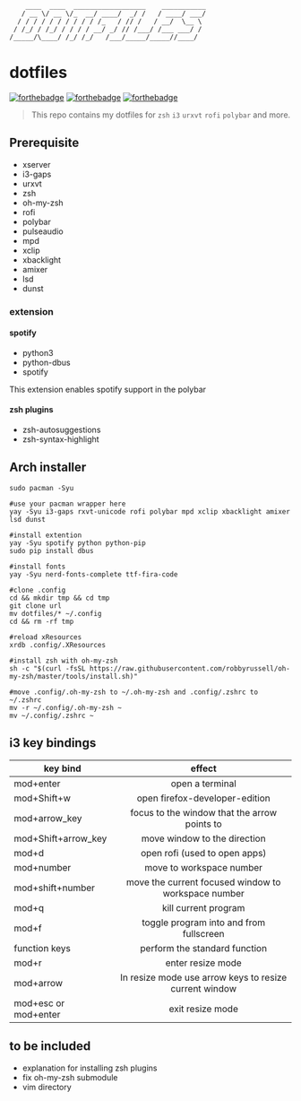 ```
    ____  ____  __________________    ___________
   / __ \/ __ \/_  __/ ____/  _/ /   / ____/ ___/
  / / / / / / / / / / /_   / // /   / __/  \__ \
 / /_/ / /_/ / / / / __/ _/ // /___/ /___ ___/ /
/_____/\____/ /_/ /_/   /___/_____/_____//____/

```

# dotfiles

[![forthebadge](https://forthebadge.com/images/badges/built-with-love.svg)](https://forthebadge.com)
[![forthebadge](https://forthebadge.com/images/badges/powered-by-electricity.svg)](https://forthebadge.com)
[![forthebadge](https://forthebadge.com/images/badges/fuck-it-ship-it.svg)](https://forthebadge.com)

> This repo contains my dotfiles for `zsh` `i3` `urxvt` `rofi` `polybar` and more.

## Prerequisite

- xserver
- i3-gaps
- urxvt
- zsh
- oh-my-zsh
- rofi
- polybar
- pulseaudio
- mpd
- xclip
- xbacklight
- amixer
- lsd
- dunst

### extension

#### spotify

- python3
- python-dbus
- spotify

This extension enables spotify support in the polybar

#### zsh plugins

- zsh-autosuggestions
- zsh-syntax-highlight

## Arch installer

```
sudo pacman -Syu

#use your pacman wrapper here
yay -Syu i3-gaps rxvt-unicode rofi polybar mpd xclip xbacklight amixer lsd dunst

#install extention
yay -Syu spotify python python-pip
sudo pip install dbus

#install fonts
yay -Syu nerd-fonts-complete ttf-fira-code

#clone .config
cd && mkdir tmp && cd tmp
git clone url
mv dotfiles/* ~/.config
cd && rm -rf tmp

#reload xResources
xrdb .config/.XResources

#install zsh with oh-my-zsh
sh -c "$(curl -fsSL https://raw.githubusercontent.com/robbyrussell/oh-my-zsh/master/tools/install.sh)"

#move .config/.oh-my-zsh to ~/.oh-my-zsh and .config/.zshrc to ~/.zshrc
mv -r ~/.config/.oh-my-zsh ~
mv ~/.config/.zshrc ~

```

## i3 key bindings

| key bind             |                         effect                         |
| -------------------- | :----------------------------------------------------: |
| mod+enter            |                    open a terminal                     |
| mod+Shift+w          |             open firefox-developer-edition             |
| mod+arrow_key        |      focus to the window that the arrow points to      |
| mod+Shift+arrow_key  |              move window to the direction              |
| mod+d                |             open rofi (used to open apps)              |
| mod+number           |                move to workspace number                |
| mod+shift+number     |  move the current focused window to workspace number   |
| mod+q                |                  kill current program                  |
| mod+f                |        toggle program into and from fullscreen         |
| function keys        |             perform the standard function              |
| mod+r                |                   enter resize mode                    |
| mod+arrow            | In resize mode use arrow keys to resize current window |
| mod+esc or mod+enter |                    exit resize mode                    |

## to be included

- explanation for installing zsh plugins
- fix oh-my-zsh submodule
- vim directory
